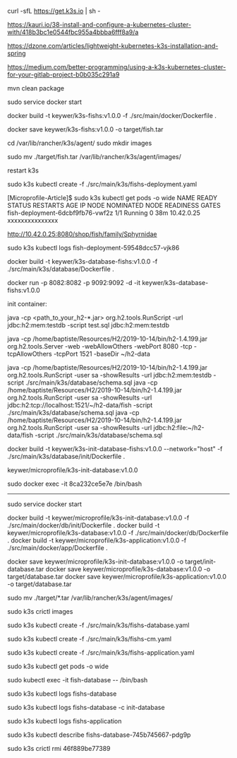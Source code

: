 
curl -sfL https://get.k3s.io | sh -

https://kauri.io/38-install-and-configure-a-kubernetes-cluster-with/418b3bc1e0544fbc955a4bbba6fff8a9/a

https://dzone.com/articles/lightweight-kubernetes-k3s-installation-and-spring

https://medium.com/better-programming/using-a-k3s-kubernetes-cluster-for-your-gitlab-project-b0b035c291a9

mvn clean package

sudo service docker start

docker build -t keywer/k3s-fishs:v1.0.0 -f ./src/main/docker/Dockerfile .

docker save keywer/k3s-fishs:v1.0.0 -o target/fish.tar

cd /var/lib/rancher/k3s/agent/
sudo mkdir images

sudo mv ./target/fish.tar /var/lib/rancher/k3s/agent/images/

restart k3s

sudo k3s kubectl create -f ./src/main/k3s/fishs-deployment.yaml

[Microprofile-Article]$ sudo k3s kubectl get pods -o wide
NAME                               READY   STATUS    RESTARTS   AGE   IP           NODE              NOMINATED NODE   READINESS GATES
fish-deployment-6dcbf9fb76-vwf2z   1/1     Running   0          38m   10.42.0.25   xxxxxxxxxxxxxxx   <none>           <none>

http://10.42.0.25:8080/shop/fish/family/Sphyrnidae

sudo k3s kubectl logs fish-deployment-59548dcc57-vjk86

docker build -t keywer/k3s-database-fishs:v1.0.0 -f ./src/main/k3s/database/Dockerfile .

docker run -p 8082:8082 -p 9092:9092 -d -it keywer/k3s-database-fishs:v1.0.0

init container:

java -cp <path_to_your_h2-*.jar> org.h2.tools.RunScript -url jdbc:h2:mem:testdb -script test.sql
jdbc:h2:mem:testdb

java -cp /home/baptiste/Resources/H2/2019-10-14/bin/h2-1.4.199.jar org.h2.tools.Server -web -webAllowOthers -webPort 8080 -tcp -tcpAllowOthers -tcpPort 1521 -baseDir ~/h2-data

java -cp /home/baptiste/Resources/H2/2019-10-14/bin/h2-1.4.199.jar org.h2.tools.RunScript -user sa -showResults -url jdbc:h2:mem:testdb -script ./src/main/k3s/database/schema.sql
java -cp /home/baptiste/Resources/H2/2019-10-14/bin/h2-1.4.199.jar org.h2.tools.RunScript -user sa -showResults -url jdbc:h2:tcp://localhost:1521/~/h2-data/fish -script ./src/main/k3s/database/schema.sql
java -cp /home/baptiste/Resources/H2/2019-10-14/bin/h2-1.4.199.jar org.h2.tools.RunScript -user sa -showResults -url jdbc:h2:file:~/h2-data/fish -script ./src/main/k3s/database/schema.sql

docker build -t keywer/k3s-init-database-fishs:v1.0.0 --network="host" -f ./src/main/k3s/database/init/Dockerfile .

keywer/microprofile/k3s-init-database:v1.0.0

sudo docker exec -it 8ca232ce5e7e /bin/bash

--------------------------

sudo service docker start

docker build -t keywer/microprofile/k3s-init-database:v1.0.0 -f ./src/main/docker/db/init/Dockerfile .
docker build -t keywer/microprofile/k3s-database:v1.0.0 -f ./src/main/docker/db/Dockerfile .
docker build -t keywer/microprofile/k3s-application:v1.0.0 -f ./src/main/docker/app/Dockerfile .

docker save keywer/microprofile/k3s-init-database:v1.0.0 -o target/init-database.tar
docker save keywer/microprofile/k3s-database:v1.0.0 -o target/database.tar
docker save keywer/microprofile/k3s-application:v1.0.0 -o target/database.tar

sudo mv ./target/*.tar /var/lib/rancher/k3s/agent/images/

sudo k3s crictl images

sudo k3s kubectl create -f ./src/main/k3s/fishs-database.yaml

sudo k3s kubectl create -f ./src/main/k3s/fishs-cm.yaml

sudo k3s kubectl create -f ./src/main/k3s/fishs-application.yaml

sudo k3s kubectl get pods -o wide

sudo kubectl exec -it fish-database -- /bin/bash

sudo k3s kubectl logs fishs-database

sudo k3s kubectl logs fishs-database -c init-database

sudo k3s kubectl logs fishs-application

sudo k3s kubectl describe fishs-database-745b745667-pdg9p

sudo k3s crictl rmi 46f889be77389
